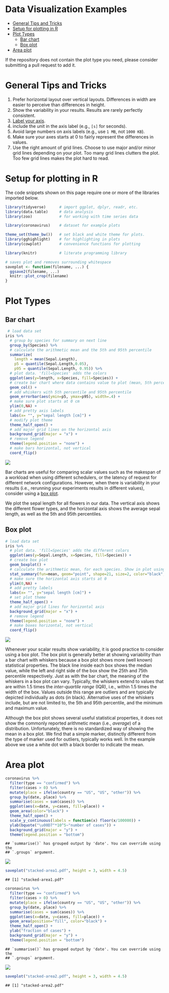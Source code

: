 Data Visualization Examples
================

-   [General Tips and Tricks](#general-tips-and-tricks)
-   [Setup for plotting in R](#setup-for-plotting-in-r)
-   [Plot Types](#plot-types)
    -   [Bar chart](#bar-chart)
    -   [Box plot](#box-plot)
-   [Area plot](#area-plot)

If the repository does not contain the plot type you need, please
consider submitting a pull request to add it.

# General Tips and Tricks

1.  Prefer horizontal layout over vertical layouts. Differences in width
    are easier to perceive than differences in height.
2.  Show the variability in your results. Results are rarely perfectly
    consistent.
3.  [Label your axis](https://xkcd.com/833/).
4.  include the unit in the axis label (e.g., `[s]` for seconds).
5.  Avoid large numbers on axis labels (e.g., use `1 MB`, not
    `1000 KB`).
6.  Make sure your axes starts at 0 to fairly represent the differences
    in values.
7.  Use the right amount of grid lines. Choose to use major and/or minor
    grid lines depending on your plot. Too many grid lines clutters the
    plot. Too few grid lines makes the plot hard to read.

# Setup for plotting in R

The code snippets shown on this page require one or more of the
libraries imported below.

``` r
library(tidyverse)      # import ggplot, dplyr, readr, etc.
library(data.table)     # data analysis
library(zoo)            # for working with time series data

library(coronavirus)    # dataset for example plots

theme_set(theme_bw())   # set black and white theme for plots.
library(gghighlight)    # for highlighting in plots
library(cowplot)        # convenience functions for plotting

library(knitr)          # literate programming library

# saves plot and removes surrounding whitespace
saveplot <- function(filename, ...) {
  ggsave2(filename, ...)
  knitr::plot_crop(filename)
}
```

# Plot Types

## Bar chart

``` r
 # load data set
iris %>%
  # group by species for summary on next line
  group_by(Species) %>%
  # calculate the arithmetic mean and the 5th and 95th percentile
  summarize(
    length = mean(Sepal.Length),
    p5 = quantile(Sepal.Length,0.05),
    p95 = quantile(Sepal.Length, 0.95)) %>%
  # plot data. 'fill=Species' adds the colors
  ggplot(aes(y=length, x=Species, fill=Species)) +
  # create bar chart where data contains value to plot (mean, 5th percentile, 95th percentile)
  geom_col() +
  # add whiskers with 5th percentile and 95th percentile
  geom_errorbar(aes(ymin=p5, ymax=p95), width=.4) +
  # make sure plot starts at 0 cm
  ylim(0,NA) +
  # add pretty axis labels
  labs(x= "", y="sepal length [cm]") +
  # modify plot theme
  theme_half_open() +
  # add major grid lines on the horizontal axis
  background_grid(major = "x") +
  # remove legend
  theme(legend.position = "none") +
  # make bars horizontal, not vertical
  coord_flip()
```

![](README_files/figure-gfm/bar-chart-1.svg)<!-- -->

Bar charts are useful for comparing scalar values such as the makespan
of a workload when using different schedulers, or the latency of request
for different network configurations. However, when there is variability
in your results (i.e., rerunning your experiments results in different
values), consider using a [box plot](#box-plot).

We plot the sepal length for all flowers in our data. The vertical axis
shows the different flower types, and the horizontal axis shows the
average sepal length, as well as the 5th and 95th percentiles.

## Box plot

``` r
# load data set
iris %>%
  # plot data. 'fill=Species' adds the different colors
  ggplot(aes(y=Sepal.Length, x=Species, fill=Species)) +
  # create box plot
  geom_boxplot() +
  # calculate the arithmetic mean, for each species. Show in plot using a white circle with black border
  stat_summary(fun=mean, geom="point", shape=21, size=2, color="black", fill="white") +
  # make sure the horizontal axis starts at 0
  ylim(0,NA) +
  # add pretty labels
  labs(x= "", y="sepal length [cm]") +
  # set plot theme
  theme_half_open() +
  # add major grid lines for horizontal axis
  background_grid(major = "x") +
  # remove legend
  theme(legend.position = "none") +
  # make boxes horizontal, not vertical
  coord_flip()
```

![](README_files/figure-gfm/box-plot-1.svg)<!-- -->

Whenever your scalar results show variability, it is good practice to
consider using a box plot. The box plot is generally better at showing
variability than a bar chart with whiskers because a box plot shows more
(well known) statistical properties. The black line inside each box
shows the median value, while the left and right side of the box show
the 25th and 75th percentile respectively. Just as with the bar chart,
the meaning of the whiskers in a box plot can vary. Typically, the
whiskers extend to values that are within 1.5 times the *inter-quartile
range* (IQR), i.e., within 1.5 times the width of the box. Values
outside this range are outliers and are typically depicted individually
as dots (in black). Alternative uses of the whiskers include, but are
not limited to, the 5th and 95th percentile, and the minimum and maximum
value.

Although the box plot shows several useful statistical properties, it
does not show the commonly reported arithmetic mean (i.e., *average*) of
a distribution. Unfortunately, there is no standardized way of showing
the mean in a box plot. We find that a simple marker, distinctly
different from the type of marker used for outliers, typically works
well. In the example above we use a white dot with a black border to
indicate the mean.

# Area plot

``` r
coronavirus %>%
  filter(type == "confirmed") %>%
  filter(cases > 0) %>%
  mutate(place = ifelse(country == "US", "US", "other")) %>%
  group_by(date, place) %>%
  summarise(cases = sum(cases)) %>%
  ggplot(aes(x=date, y=cases, fill=place)) +
  geom_area(color="black") +
  theme_half_open() +
  scale_y_continuous(labels = function(x) floor(x/100000)) +
  ylab(bquote("\u00D7"*10^5~"number of cases")) +
  background_grid(major = "y") +
  theme(legend.position = "bottom")
```

    ## `summarise()` has grouped output by 'date'. You can override using the
    ## `.groups` argument.

![](README_files/figure-gfm/unnamed-chunk-1-1.svg)<!-- -->

``` r
saveplot("stacked-area1.pdf", height = 3, width = 4.5)
```

    ## [1] "stacked-area1.pdf"

``` r
coronavirus %>%
  filter(type == "confirmed") %>%
  filter(cases > 0) %>%
  mutate(place = ifelse(country == "US", "US", "other")) %>%
  group_by(date, place) %>%
  summarise(cases = sum(cases)) %>%
  ggplot(aes(x=date, y=cases, fill=place)) +
  geom_area(position="fill", color="black") +
  theme_half_open() +
  ylab("fraction of cases") +
  background_grid(major = "y") +
  theme(legend.position = "bottom")
```

    ## `summarise()` has grouped output by 'date'. You can override using the
    ## `.groups` argument.

![](README_files/figure-gfm/unnamed-chunk-2-1.svg)<!-- -->

``` r
saveplot("stacked-area2.pdf", height = 3, width = 4.5)
```

    ## [1] "stacked-area2.pdf"
